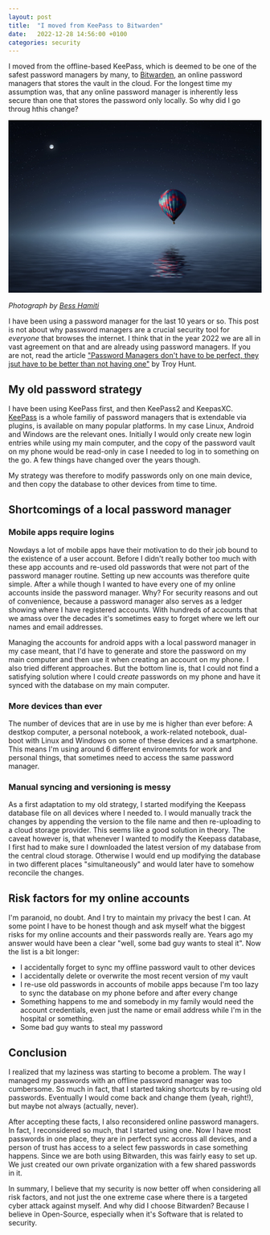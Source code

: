 ```yaml
---
layout: post
title:  "I moved from KeePass to Bitwarden"
date:   2022-12-28 14:56:00 +0100
categories: security
---
```


I moved from the offline-based KeePass, which is deemed to be one of the safest password managers by many, to [Bitwarden](https://bitwarden.com/), an online password managers that stores the vault in the cloud. For the longest time my assumption was, that any online password manager is inherently less secure than one that stores the password only locally. So why did I go throug hthis change?

![cover image](/images/pexels-bess-hamiti-36487.jpg)

_Photograph by [Bess Hamiti](https://www.pexels.com/@bess-hamiti-83687/)_

I have been using a password manager for the last 10 years or so. This post is not about why password managers are a crucial security tool for _everyone_ that browses the internet. I think that in the year 2022 we are all in vast agreement on that and are already using password managers. If you are not, read the article ["Password Managers don't have to be perfect, they jsut have to be better than not having one"](https://www.troyhunt.com/password-managers-dont-have-to-be-perfect-they-just-have-to-be-better-than-not-having-one/) by Troy Hunt.

## My old password strategy
I have been using KeePass first, and then KeePass2 and KeepasXC. [KeePass](https://en.wikipedia.org/wiki/KeePass) is a whole familiy of password managers that is extendable via plugins, is available on many popular platforms. In my case Linux, Android and Windows are the relevant ones. Initially I would only create new login entries while using my main computer, and the copy of the password vault on my phone would be read-only in case I needed to log in to something on the go. A few things have changed over the years though.

My strategy was therefore to modify passwords only on one main device, and then copy the database to other devices from time to time.

## Shortcomings of a local password manager
### Mobile apps require logins
Nowdays a lot of mobile apps have their motivation to do their job bound to the existence of a user account. Before I didn't really bother too much with these app accounts and re-used old passwords that were not part of the password manager routine. Setting up new accounts was therefore quite simple. After a while though I wanted to have every one of my online accounts inside the password manager. Why? For security reasons and out of convenience, because a password manager also serves as a ledger showing where I have registered accounts. With hundreds of accounts that we amass over the decades it's sometimes easy to forget where we left our names and email addresses.

Managing the accounts for android apps with a local password manager in my case meant, that I'd have to generate and store the password on my main computer and then use it when creating an account on my phone. I also tried different approaches. But the bottom line is, that I could not find a satisfying solution where I could _create_ passwords on my phone and have it synced with the database on my main computer.

### More devices than ever
The number of devices that are in use by me is higher than ever before: A destkop computer, a personal notebook, a work-related notebook, dual-boot with Linux and Windows on some of these devices and a smartphone. This means I'm using around 6 different environemnts for work and personal things, that sometimes need to access the same password manager.

### Manual syncing and versioning is messy
As a first adaptation to my old strategy, I started modifying the Keepass database file on all devices where I needed to. I would manually track the changes by appending the version to the file name and then re-uploading to a cloud storage provider. This seems like a good solution in theory. The caveat however is, that whenever I wanted to modify the Keepass database, I first had to make sure I downloaded the latest version of my database from the central cloud storage. Otherwise I would end up modifying the database in two different places "simultaneously" and would later have to somehow reconcile the changes.


## Risk factors for my online accounts 
I'm paranoid, no doubt. And I try to maintain my privacy the best I can. At some point I have to be honest though and ask myself what the biggest risks for my online accounts and their passwords really are. Years ago my answer would have been a clear "well, some bad guy wants to steal it". Now the list is a bit longer:

- I accidentally forget to sync my offline password vault to other devices
- I accidentally delete or overwrite the most recent version of my vault
- I re-use old passwords in accounts of mobile apps because I'm too lazy to sync the database on my phone before and after every change
- Something happens to me and somebody in my family would need the account credentials, even just the name or email address while I'm in the hospital or something.
- Some bad guy wants to steal my password

## Conclusion
I realized that my laziness was starting to become a problem. The way I managed my passwords with an offline password manager was too cumbersome. So much in fact, that I started taking shortcuts by re-using old passwords. Eventually I would come back and change them (yeah, right!), but maybe not always (actually, never).

After accepting these facts, I also reconsidered online password managers. In fact, I reconsidered so much, that I started using one. Now I have most passwords in one place, they are in perfect sync accross all devices, and a person of trust has access to a select few passwords in case something happens. Since we are both using Bitwarden, this was fairly easy to set up. We just created our own private organization with a few shared passwords in it.

In summary, I believe that my security is now better off when considering all risk factors, and not just the one extreme case where there is a targeted cyber attack against myself. And why did I choose Bitwarden? Because I believe in Open-Source, especially when it's Software that is related to security.
